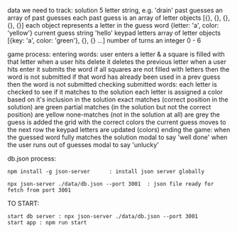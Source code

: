 data we need to track:
  solution
    5 letter string, e.g. 'drain'
  past guesses
    an array of past guesses
    each past guess is an array of letter objects [{}, {}, {}, {}, {}]
    each object represents a letter in the guess word {letter: 'a', color: 'yellow'}
  current guess
    string 'hello'
  keypad letters
    array of letter objects [{key: 'a', color: 'green'}, {}, {} ...]
  number of turns
    an integer 0 - 6

game process:
  entering words:
    user enters a letter & a square is filled with that letter
    when a user hits delete it deletes the previous letter
    when a user hits enter it submits the word
      if all squares are not filled with letters then the word is not submitted
      if that word has already been used in a prev guess then the word is not submitted
  checking submitted words:
    each letter is checked to see if it matches to the solution
    each letter is assigned a color based on it's inclusion in the solution
      exact matches (correct position in the solution) are green
      partial matches (in the solution but not the correct position) are yellow
      none-matches (not in the solution at all) are grey
    the guess is added the grid with the correct colors
    the current guess moves to the next row
    the keypad letters are updated (colors)
  ending the game:
    when the guessed word fully matches the solution
      modal to say 'well done'
    when the user runs out of guesses
      modal to say 'unlucky'


db.json process:

    npm install -g json-server		: install json server globally

    npx json-server ./data/db.json --port 3001	: json file ready for fetch from port 3001


TO START:

    start db server : npx json-server ./data/db.json --port 3001
    start app : npm run start
